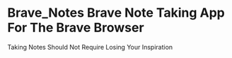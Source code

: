 # Brave_Notes Brave Note Taking App For The Brave Browser 

Taking Notes Should Not Require Losing Your Inspiration


